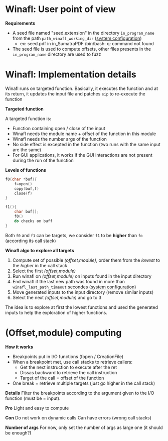 Winafl: User point of view
=====================================

**Requirements**

- A seed file named "seed.extension" in the directory ```in_program_name``` from the path ```path_winafl_working_dir``` ([system configuration](../../yaml_config/README.md#system-configuration))
    - ex: seed.pdf in in_SumatraPDF
/bin/bash: q: command not found
- The seed file is used to compute offsets, other files presents in the ```in_program_name``` directory are used to fuzz


Winafl: Implementation details
=====================================
Winafl runs on targeted function.
Basically, it executes the function and at its return, it updates the input file and patches ```eip``` to re-execute the function

**Targeted function**

A targeted function is:

- Function containing open / close of the input
- Winafl needs the module name + offset of the function in this module
- Winafl needs the number args of the function
- No side effect is excepted in the function (two runs with the same input are the same)
- For GUI applications, it works if the GUI interactions are not present during the run of the function

**Levels of functions**
```c
f0(char *buf){
	f=open()
	copy(buf,f)
	close(f)
}

f1(){
	char buf[];
	f0()
	do checks on buff
}
```
Both ```f0``` and ```f1``` can be targets, we consider ```f1``` to be __higher__ than ```fo``` (according its call stack)

**Winafl algo to explore all targets**

1. Compute set of possible *(offset,module)*, order them from the *lowest* to the *higher* in the call stack
2. Select the first *(offset,module)* 
3. Run winafl on *(offset,module)* on inputs found in the input directory
4. End winafl if the last new path was found in more than ```winafl_last_path_timeout``` secondes ([system configuration](../../yaml_config/README.md#system-configuration))
5. Move generated inputs to the input directory (remove similar inputs)
6. Select the next *(offset,module)* and go to 3 


The idea is to explore at first the lowest functions and used the generated inputs to help the exploration of higher functions.

(Offset,module) computing
================

**How it works**
- Breakpoints put in I/O functions (fopen / CreationFile)
- When  a breakpoint met, use call stacks to retrieve callers: 
    - Get the next instruction to execute after the ret
    - Dissas backward to retrieve the call instruction
    - Target of the call = offset of the function
- One break = retrieve multiple targets (just go higher in the call stack)

**Details**
Filter the breakpoints according to the argument given to the I/O function (must be = input).

**Pro**
Light and easy to compute

**Con**
Do not work on dynamic calls
Can have errors (wrong call stacks)

**Number of args**
For now, only set the number of args as large one (it should be enough?)

